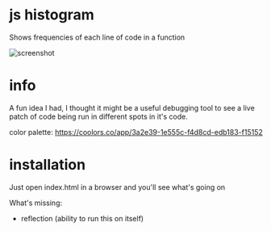 # js histogram
Shows frequencies of each line of code in a function

![screenshot](http://i.imgur.com/AFFc5X0.png)

# info
A fun idea I had, I thought it might be a useful debugging tool to see a live patch of code being run in different spots in it's code.

color palette: https://coolors.co/app/3a2e39-1e555c-f4d8cd-edb183-f15152

# installation
Just open index.html in a browser and you'll see what's going on

What's missing:
- reflection (ability to run this on itself)

